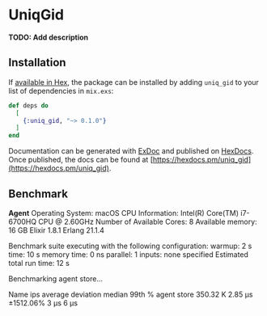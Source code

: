 # UniqGid

**TODO: Add description**

## Installation

If [available in Hex](https://hex.pm/docs/publish), the package can be installed
by adding `uniq_gid` to your list of dependencies in `mix.exs`:

```elixir
def deps do
  [
    {:uniq_gid, "~> 0.1.0"}
  ]
end
```

Documentation can be generated with [ExDoc](https://github.com/elixir-lang/ex_doc)
and published on [HexDocs](https://hexdocs.pm). Once published, the docs can
be found at [https://hexdocs.pm/uniq_gid](https://hexdocs.pm/uniq_gid).

## Benchmark

**Agent**
Operating System: macOS
CPU Information: Intel(R) Core(TM) i7-6700HQ CPU @ 2.60GHz
Number of Available Cores: 8
Available memory: 16 GB
Elixir 1.8.1
Erlang 21.1.4

Benchmark suite executing with the following configuration:
warmup: 2 s
time: 10 s
memory time: 0 ns
parallel: 1
inputs: none specified
Estimated total run time: 12 s

Benchmarking agent store...

Name ips average deviation median 99th %
agent store 350.32 K 2.85 μs ±1512.06% 3 μs 6 μs
